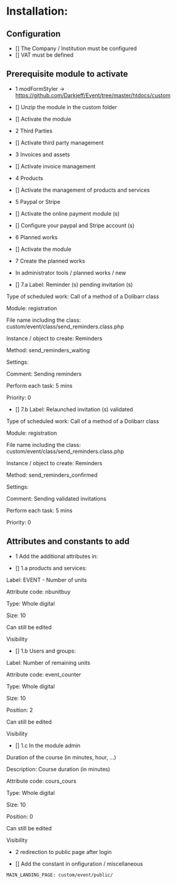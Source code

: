 # Installation:

## Configuration
- [] The Company / Institution must be configured
- [] VAT must be defined

## Prerequisite module to activate

- 1 modFormStyler -> https://github.com/Darkjeff/Event/tree/master/htdocs/custom

- [] Unzip the module in the custom folder

- [] Activate the module

- 2 Third Parties

- [] Activate third party management

- 3 Invoices and assets

- [] Activate invoice management

- 4 Products

- [] Activate the management of products and services

- 5 Paypal or Stripe

- [] Activate the online payment module (s)

- [] Configure your paypal and Stripe account (s)

- 6 Planned works

- [] Activate the module

- 7 Create the planned works

- In administrator tools / planned works / new

- [] 7.a Label: Reminder (s) pending invitation (s)

Type of scheduled work: Call of a method of a Dolibarr class

Module: registration

File name including the class: custom/event/class/send_reminders.class.php

Instance / object to create: Reminders

Method: send_reminders_waiting

Settings:

Comment: Sending reminders

Perform each task: 5 mins

Priority: 0

- [] 7.b Label: Relaunched invitation (s) validated

Type of scheduled work: Call of a method of a Dolibarr class

Module: registration

File name including the class: custom/event/class/send_reminders.class.php

Instance / object to create: Reminders

Method: send_reminders_confirmed

Settings:

Comment: Sending validated invitations

Perform each task: 5 mins

Priority: 0

## Attributes and constants to add

- 1 Add the additional attributes in:

- [] 1.a products and services:

Label: EVENT - Number of units

Attribute code: nbunitbuy

Type: Whole digital

Size: 10

Can still be edited

Visibility

- [] 1.b Users and groups:

Label: Number of remaining units

Attribute code: event_counter

Type: Whole digital

Size: 10

Position: 2

Can still be edited

Visibility

- [] 1.c In the module admin

Duration of the course (in minutes, hour, ...)

Description: Course duration (in minutes)

Attribute code: cours_cours

Type: Whole digital

Size: 10

Position: 0

Can still be edited

Visibility

- 2 redirection to public page after login

- [] Add the constant in onfiguration / miscellaneous

`MAIN_LANDING_PAGE: custom/event/public/`

